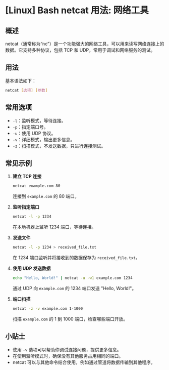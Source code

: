 # [Linux] Bash netcat 用法: 网络工具

## 概述
netcat（通常称为“nc”）是一个功能强大的网络工具，可以用来读写网络连接上的数据。它支持多种协议，包括 TCP 和 UDP，常用于调试和网络服务的测试。

## 用法
基本语法如下：
```bash
netcat [选项] [参数]
```

## 常用选项
- `-l`：监听模式，等待连接。
- `-p`：指定端口号。
- `-u`：使用 UDP 协议。
- `-v`：详细模式，输出更多信息。
- `-z`：扫描模式，不发送数据，只进行连接测试。

## 常见示例
1. **建立 TCP 连接**
   ```bash
   netcat example.com 80
   ```
   连接到 `example.com` 的 80 端口。

2. **监听指定端口**
   ```bash
   netcat -l -p 1234
   ```
   在本地机器上监听 1234 端口，等待连接。

3. **发送文件**
   ```bash
   netcat -l -p 1234 > received_file.txt
   ```
   在 1234 端口监听并将接收到的数据保存为 `received_file.txt`。

4. **使用 UDP 发送数据**
   ```bash
   echo "Hello, World!" | netcat -u -w1 example.com 1234
   ```
   通过 UDP 向 `example.com` 的 1234 端口发送 "Hello, World!"。

5. **端口扫描**
   ```bash
   netcat -z -v example.com 1-1000
   ```
   扫描 `example.com` 的 1 到 1000 端口，检查哪些端口开放。

## 小贴士
- 使用 `-v` 选项可以帮助你调试连接问题，提供更多信息。
- 在使用监听模式时，确保没有其他服务占用相同的端口。
- netcat 可以与其他命令结合使用，例如通过管道将数据传输到其他程序。